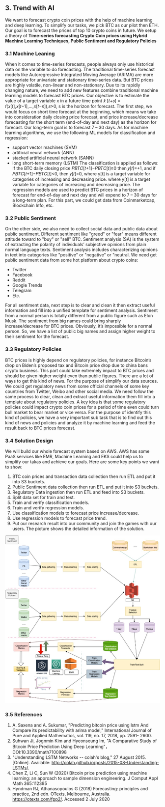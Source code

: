## 3. Trend with AI
We want to forecast crypto coin prices with the help of machine learning and deep learning. To simplify our tasks, we pick BTC as our pilot then ETH. Our goal is to forecast the prices of top 10 crypto coins in future. We setup a theory of **Time-series forecasting Crypto Coin prices using Hybrid Machine Learning Techniques, Public Sentiment and Regulatory Policies**

### 3.1 Machine Leaning
When it comes to time-series forecasts, people always only use historical data on the variable to do forecasting.  The traditional time-series forecast models like Autoregressive Integrated Moving Average (ARIMA) are more appropriate for univariate and stationary time-series data. But BTC prices are highly volatile, non-linear and non-stationary. Due to its rapidly changing nature, we need to add new features combine traditional machine learning models to forecast BTC prices.
Our objective is to estimate the value of a target variable x in a future time point 𝑥̂ [𝑡+𝑠] = 𝑓(𝑥[𝑡],𝑥[𝑡−1],...,𝑥[𝑡−𝑛]),𝑠>0, s is the horizon for forecast. The first step, we would focus on short time forecast at the beginning, which means we take into consideration daily closing price forecast, and price increase/decrease forecasting for the short term (end-of-day and next day) as the horizon for forecast. Our long-term goal is to forecast 7 – 30 days.
As for machine learning algorithms, we use the following ML models for classification and regression:

- support vector machines (SVM)
- artificial neural network (ANN)
- stacked artificial neural network (SANN)
- long short-term memory (LSTM)
The classification is applied as follows: If the BTC daily closing price 𝑃𝐵𝑇𝐶[𝑡+1]−𝑃𝐵𝑇𝐶[𝑡]≥0 then 𝑦[𝑡]=+1, and if 𝑃𝐵𝑇𝐶[𝑡+1]−𝑃𝐵𝑇𝐶[𝑡]<0, then 𝑦[𝑡]=0, where y[t] is a target variable for categories of increasing and decreasing price. where y[t] is a target variable for categories of increasing and decreasing price. The regression models are used to predict BTC prices in a horizon of forecast for end-of-day and next day and will expend to 7 – 30 days for a long-term plan.
For this part, we could get data from Coinmarketcap, Blockchain Info, etc.


### 3.2 Public Sentiment
On the other side, we also need to collect social data and public data about public sentiment. Different sentiment like "greed" or "fear" means different attitude toward to "buy" or "sell" BTC. Sentiment analysis (SA) is the system of extracting the polarity of individuals’ subjective opinions from plain normal language texts. Sentiment analysis includes characterizing opinions in text into categories like "positive" or "negative" or "neutral.
We need get public sentiment data from some hot platform about crypto coins:
- Twitter
- Facebook
- Reddit
- Google Trends
- Telegram
- Etc.

For all sentiment data, next step is to clear and clean it then extract useful information and fill into a unified template for sentiment analysis. Sentiment from a normal person is totally different from a public figure such as Elon Musk. The sentiment from big names could bring sharply increase/decrease for BTC prices. Obviously, it’s impossible for a normal person. So, we have a list of public big names and assign higher weight to their sentiment for the forecast.

### 3.3 Regulatory Policies 
BTC prices is highly depend on regulatory policies, for instance Bitcoin’s drop on Biden’s proposed tax and Bitcoin price drop due to china bans crypto business. This part could take extremely impact to BTC prices and should be given higher weight even than public figures. There are a lot of ways to get this kind of news. For the purpose of simplify our data sources. We could get regulatory news from some official channels of some key countries from Twitter, Weibo and other social media. We need follow the same process to clear, clean and extract useful information them fill into a template about regulatory policies. A key idea is that some regulatory policies could impact crypto coin prices for a period of time even could turn bull market to bear market or vice versa. For the purpose of identify this kind of policies, we have a very important sub task that is to find out this kind of news and policies and analyze it by machine learning and feed the result back to BTC prices forecast.

### 3.4 Solution Design
We will build our whole forecast system based on AWS. AWS has some PaaS services like EMR, Machine Learning and EKS could help us to simplify our takas and achieve our goals. Here are some key points we want to show:
1. BTC coin prices and transaction data collection then run ETL and put it into S3 buckets.
2. Public Sentiment data collection then run ETL and put it into S3 buckets.
3. Regulatory Data ingestion then run ETL and feed into S3 buckets.
4. Split data set for train and test.
5. Train and verify classification models.
6. Train and verify regression models.
7. Use classification models to forecast price increase/decrease.
8. Use regression models to forecast price trend.
9. Put our research result into our community and join the games with our users.
The picture shows the detailed information of the solution.

![avatar](./pic/AI-design.jpg)

### 3.5 References
1. A. Saxena and A. Sukumar, "Predicting bitcoin price using lstm And Compare its predictability with arima model," International Journal of Pure and Applied Mathematics, vol. 119, no. 17, 2018, pp. 2591- 2600.
2. Suhwan Ji, Jognmin Kim and Hyeonseung Im, "A Comparative Study of Bitcoin Price Prediction Using Deep Learning"， DOI:10.3390/math7100898
3. "Understanding LSTM Networks -- colah's blog," 27 August 2015. [Online]. Available: http://colah.github.io/posts/2015-08-Understanding-LSTMs/.
4. Chen Z, Li C, Sun W (2020) Bitcoin price prediction using machine learning: an approach to sample dimension engineering. J Comput Appl Math 365:112395
5. Hyndman RJ, Athanasopoulos G (2018) Forecasting: principles and practice, 2nd edn. OTexts, Melbourne, Australia. https://otexts.com/fpp2/. Accessed 2 July 2020